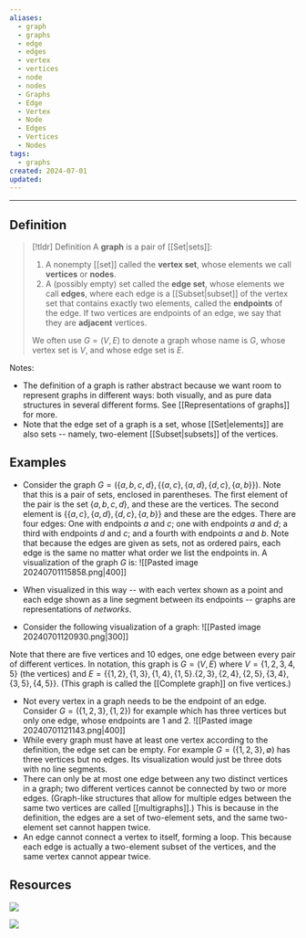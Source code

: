 ```yaml
---
aliases:
  - graph
  - graphs
  - edge
  - edges
  - vertex
  - vertices
  - node
  - nodes
  - Graphs
  - Edge
  - Vertex
  - Node
  - Edges
  - Vertices
  - Nodes
tags:
  - graphs
created: 2024-07-01
updated:
---
```

---
## Definition 

> [!tldr] Definition
> A **graph** is a pair of [[Set|sets]]: 
> 1. A nonempty [[set]] called the **vertex set**, whose elements we call **vertices** or **nodes**. 
> 2. A (possibly empty) set called the **edge set**, whose elements we call **edges**, where each edge is a [[Subset|subset]] of the vertex set that contains exactly two elements, called the **endpoints** of the edge. If two vertices are endpoints of an edge, we say that they are **adjacent** vertices.  
>    
>  We often use $G = (V,E)$ to denote a graph whose name is $G$, whose vertex set is $V$, and whose edge set is $E$. 

Notes: 
- The definition of a graph is rather abstract because we want room to represent graphs in different ways: both visually, and as pure data structures in several different forms. See  [[Representations of graphs]] for more. 
- Note that the edge set of a graph is a set, whose [[Set|elements]] are also sets -- namely, two-element [[Subset|subsets]] of the vertices. 

## Examples 

- Consider the graph $G = (\{a,b,c,d\}, \{\{a,c\}, \{a,d\}, \{d,c\}, \{a,b\}\})$. Note that this is a pair of sets, enclosed in parentheses. The first element of the pair is the set $\{a,b,c,d\}$, and these are the vertices. The second element is $\{\{a,c\}, \{a,d\}, \{d,c\}, \{a,b\}\}$ and these are the edges. There are four edges: One with endpoints $a$ and $c$; one with endpoints $a$ and $d$; a third with endpoints $d$ and $c$; and a fourth with endpoints $a$ and $b$. Note that because the edges are given as sets, not as ordered pairs, each edge is the same no matter what order we list the endpoints in. A visualization of the graph $G$ is: 
![[Pasted image 20240701115858.png|400]]

- When visualized in this way -- with each vertex shown as a point and each edge shown as a line segment between its endpoints -- graphs are representations of *networks*. 
- Consider the following visualization of a graph: 
![[Pasted image 20240701120930.png|300]]

Note that there are five vertices and 10 edges, one edge between every pair of different vertices. In notation, this graph is $G = (V,E)$ where $V = \{1,2,3,4,5\}$ (the vertices) and $E = \{\{1,2\}, \{1,3\}, \{1,4\}, \{1,5\}. \{2,3\}, \{2,4\}, \{2,5\}, \{3,4\}, \{3,5\}, \{4,5\}\}$. (This graph is called the [[Complete graph]] on five vertices.)
- Not every vertex in a graph needs to be the endpoint of an edge. Consider $G = (\{1,2,3\}, \{1,2\})$ for example which has three vertices but only one edge, whose endpoints are $1$ and $2$. 
![[Pasted image 20240701121143.png|400]]
- While every graph must have at least one vertex according to the definition, the edge set can be empty. For example $G= (\{1,2,3\}, \emptyset)$ has three vertices but no edges. Its visualization would just be three dots with no line segments. 
- There can only be at most one edge between any two distinct vertices in a graph; two different vertices cannot be connected by two or more edges. (Graph-like structures that allow for multiple edges between the same two vertices are called [[multigraphs]].) This is because in the definition, the edges are a set of two-element sets, and the same two-element set cannot happen twice. 
- An edge cannot connect a vertex to itself, forming a loop. This because each edge is actually a two-element subset of the vertices, and the same vertex cannot appear twice. 


## Resources 

![](https://youtu.be/LFKZLXVO-Dg?si=BhIg-L3DFBRzNXwL)

![](https://youtu.be/hBZmet_alwE?si=BCwuf5-1RlCfRuSh)

